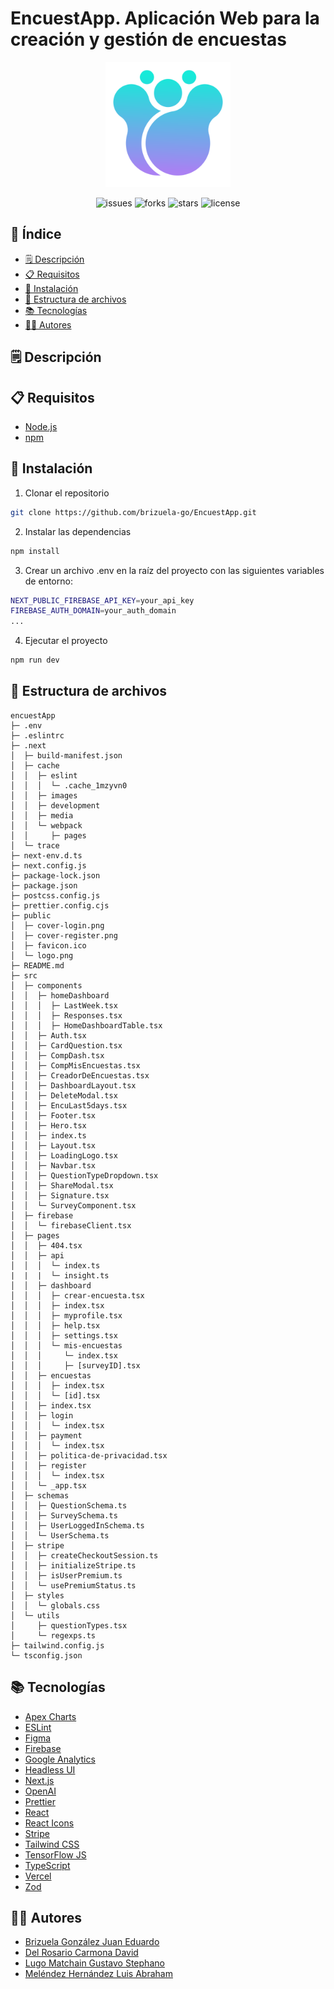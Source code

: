 # EncuestApp. Aplicación Web para la creación y gestión de encuestas

<!-- encuestapp logo -->
<p align="center">
  <img src="public/favicon.ico" alt="encuestapp logo" width="200" height="200">
</p>

<!-- shields.io badges -->

<p align="center">
  <img src="https://img.shields.io/github/issues/brizuela-go/EncuestApp?style=for-the-badge" alt="issues">
  <img src="https://img.shields.io/github/forks/brizuela-go/EncuestApp?style=for-the-badge" alt="forks">
  <img src="https://img.shields.io/github/stars/brizuela-go/EncuestApp?style=for-the-badge" alt="stars">
  <img src="https://img.shields.io/github/license/brizuela-go/EncuestApp?style=for-the-badge" alt="license">
</p>

## 📌 Índice

- [🗒️ Descripción](#️-descripción)
- [📋 Requisitos](#-requisitos)
- [🚀 Instalación](#-instalación)
- [📁 Estructura de archivos](#-estructura-de-archivos)
- [📚 Tecnologías](#-tecnologías)
- [👨‍💻 Autores](#-autores)

## 🗒️ Descripción

## 📋 Requisitos

- [Node.js](https://nodejs.org/es/)
- [npm](https://www.npmjs.com/)

## 🚀 Instalación

1. Clonar el repositorio

```bash
git clone https://github.com/brizuela-go/EncuestApp.git
```

2. Instalar las dependencias

```bash
npm install
```

3. Crear un archivo .env en la raíz del proyecto con las siguientes variables de entorno:

```bash
NEXT_PUBLIC_FIREBASE_API_KEY=your_api_key
FIREBASE_AUTH_DOMAIN=your_auth_domain
...
```

4. Ejecutar el proyecto

```bash
npm run dev
```

## 📁 Estructura de archivos

```
encuestApp
├─ .env
├─ .eslintrc
├─ .next
│  ├─ build-manifest.json
│  ├─ cache
│  │  ├─ eslint
│  │  │  └─ .cache_1mzyvn0
│  │  ├─ images
│  │  ├─ development
│  │  ├─ media
│  │  └─ webpack
│  │     ├─ pages
│  └─ trace
├─ next-env.d.ts
├─ next.config.js
├─ package-lock.json
├─ package.json
├─ postcss.config.js
├─ prettier.config.cjs
├─ public
│  ├─ cover-login.png
│  ├─ cover-register.png
│  ├─ favicon.ico
│  └─ logo.png
├─ README.md
├─ src
│  ├─ components
│  │  ├─ homeDashboard
│  │  │  ├─ LastWeek.tsx
│  │  │  ├─ Responses.tsx
│  │  │  ├─ HomeDashboardTable.tsx
│  │  ├─ Auth.tsx
│  │  ├─ CardQuestion.tsx
│  │  ├─ CompDash.tsx
│  │  ├─ CompMisEncuestas.tsx
│  │  ├─ CreadorDeEncuestas.tsx
│  │  ├─ DashboardLayout.tsx
│  │  ├─ DeleteModal.tsx
│  │  ├─ EncuLast5days.tsx
│  │  ├─ Footer.tsx
│  │  ├─ Hero.tsx
│  │  ├─ index.ts
│  │  ├─ Layout.tsx
│  │  ├─ LoadingLogo.tsx
│  │  ├─ Navbar.tsx
│  │  ├─ QuestionTypeDropdown.tsx
│  │  ├─ ShareModal.tsx
│  │  ├─ Signature.tsx
│  │  └─ SurveyComponent.tsx
│  ├─ firebase
│  │  └─ firebaseClient.tsx
│  ├─ pages
│  │  ├─ 404.tsx
│  │  ├─ api
│  │  │  └─ index.ts
|  |  |  └─ insight.ts
│  │  ├─ dashboard
│  │  │  ├─ crear-encuesta.tsx
│  │  │  ├─ index.tsx
│  │  │  ├─ myprofile.tsx
│  │  │  ├─ help.tsx
│  │  │  ├─ settings.tsx
│  │  │  └─ mis-encuestas
│  │  │     └─ index.tsx
│  │  │     ├─ [surveyID].tsx
│  │  ├─ encuestas
│  │  │  ├─ index.tsx
│  │  │  └─ [id].tsx
│  │  ├─ index.tsx
│  │  ├─ login
│  │  │  └─ index.tsx
│  │  ├─ payment
│  │  │  └─ index.tsx
│  │  ├─ politica-de-privacidad.tsx
│  │  ├─ register
│  │  │  └─ index.tsx
│  │  └─ _app.tsx
│  ├─ schemas
│  │  ├─ QuestionSchema.ts
│  │  ├─ SurveySchema.ts
│  │  ├─ UserLoggedInSchema.ts
│  │  └─ UserSchema.ts
│  ├─ stripe
│  │  ├─ createCheckoutSession.ts
│  │  ├─ initializeStripe.ts
│  │  ├─ isUserPremium.ts
│  │  └─ usePremiumStatus.ts
│  ├─ styles
│  │  └─ globals.css
│  └─ utils
│     ├─ questionTypes.tsx
│     └─ regexps.ts
├─ tailwind.config.js
└─ tsconfig.json

```

## 📚 Tecnologías

- [Apex Charts](https://apexcharts.com/)
- [ESLint](https://eslint.org/)
- [Figma](https://www.figma.com/)
- [Firebase](https://firebase.google.com/)
- [Google Analytics](https://analytics.google.com/analytics/web/)
- [Headless UI](https://headlessui.dev/)
- [Next.js](https://nextjs.org/)
- [OpenAI](https://openai.com/)
- [Prettier](https://prettier.io/)
- [React](https://es.reactjs.org/)
- [React Icons](https://react-icons.github.io/react-icons/)
- [Stripe](https://stripe.com/es-es)
- [Tailwind CSS](https://tailwindcss.com/)
- [TensorFlow JS](https://www.tensorflow.org/js?hl=es-419)
- [TypeScript](https://www.typescriptlang.org/)
- [Vercel](https://vercel.com/)
- [Zod](https://zod.dev/)

## 👨‍💻 Autores

- [Brizuela González Juan Eduardo](https://github.com/brizuela-go)
- [Del Rosario Carmona David](https://github.com/DavidrCar)
- [Lugo Matchain Gustavo Stephano](https://github.com/stephano1111)
- [Meléndez Hernández Luis Abraham](https://github.com/abraham99mh)
